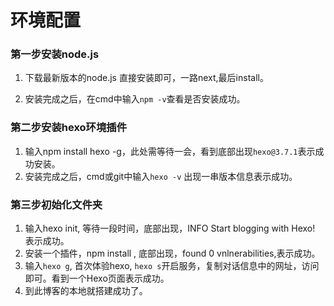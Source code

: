 # 环境配置

### 第一步安装node.js

1. 下载最新版本的node.js 直接安装即可，一路next,最后install。

2. 安装完成之后，在cmd中输入`npm -v`查看是否安装成功。

### 第二步安装hexo环境插件

1. 输入npm install hexo -g，此处需等待一会，看到底部出现`hexo@3.7.1`表示成功安装。
2. 安装完成之后，cmd或git中输入`hexo -v` 出现一串版本信息表示成功。

### 第三步初始化文件夹

1. 输入hexo init, 等待一段时间，底部出现，INFO Start blogging with Hexo! 表示成功。
2. 安装一个插件，npm install , 底部出现，found 0 vnlnerabilities,表示成功。
3. 输入`hexo g`, 首次体验hexo, `hexo s`开启服务，复制对话信息中的网址，访问即可。看到一个Hexo页面表示成功。
4. 到此博客的本地就搭建成功了。

